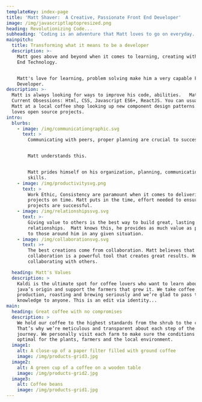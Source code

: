 ```yaml
---
templateKey: index-page
title: 'Matt Shaver:  A Creative, Passionate Front End Developer'
image: /img/javascriptlaptopresized.png
heading: Revolutionizing Code...
subheading: 'Coding is an adventure that Matt loves to go on everyday. '
mainpitch:
  title: Transforming what it means to be a developer
  description: >-
    Matt goes above and beyond when it comes to learning, creating with Front
    End Technology. 


    Matt's love for learning, problem solving make him a very capable Front End
    Developer. 
description: >-
  Matt is always looking for ways to improve his code, abilities.   Matt's
  Current Obsessions: Html, CSS, Javascript ES6+, ReactJS. You can usually find
  Matt at a local coffee shop looking up new component design patterns. Matt
  loves open source projects.
intro:
  blurbs:
    - image: /img/communicationgraphic.svg
      text: >
        Communicating with peers, proper planning are crucial to success. 


        Matt understands this.  


        Matt prides himself on his organization, planning, communication
        skills. 
    - image: /img/productivitysvg.png
      text: >
        Work Ethic, Consistency are paramount when it comes to delivering
        projects on time. Matt puts in the time, effort needed to ensure
        projects are successful. 
    - image: /img/relationshipssvg.svg
      text: >-
        Giving value to others is the best way to build great, lasting
        relationships.  Matt knows this, he provides as much value as possible
        to those around him in any given situation. 
    - image: /img/collaborationsvg.svg
      text: >+
        The best creations come from collaboration. Matt believes that
        collaboration is a powerful tool that creates great results. He loves
        collaborating with others.

  heading: Matt's Values
  description: >
    Kaldi is the ultimate spot for coffee lovers who want to learn about their
    java’s origin and support the farmers that grew it. We take coffee
    production, roasting and brewing seriously and we’re glad to pass that
    knowledge to anyone. This is an edit via identity...
main:
  heading: Great coffee with no compromises
  description: >
    We hold our coffee to the highest standards from the shrub to the cup.
    That’s why we’re meticulous and transparent about each step of the coffee’s
    journey. We personally visit each farm to make sure the conditions are
    optimal for the plants, farmers and the local environment.
  image1:
    alt: A close-up of a paper filter filled with ground coffee
    image: /img/products-grid3.jpg
  image2:
    alt: A green cup of a coffee on a wooden table
    image: /img/products-grid2.jpg
  image3:
    alt: Coffee beans
    image: /img/products-grid1.jpg
---
```


